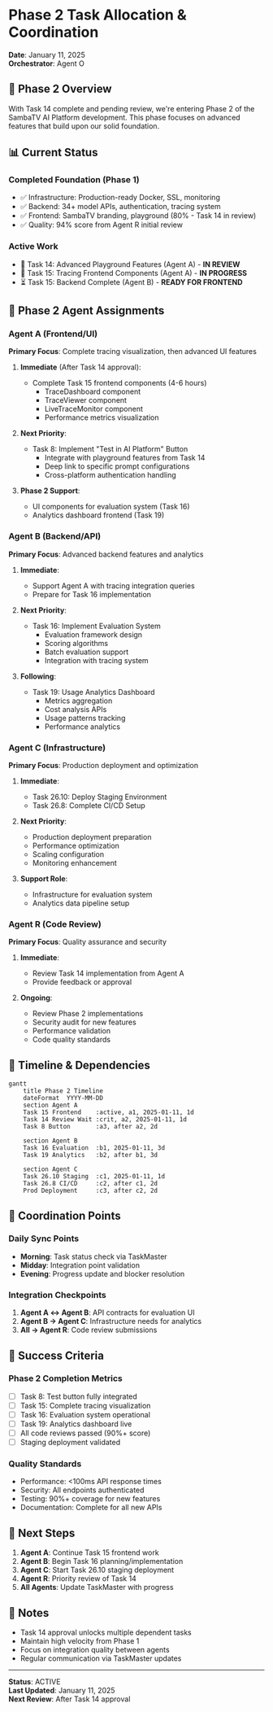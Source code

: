 # Phase 2 Task Allocation & Coordination
**Date**: January 11, 2025  
**Orchestrator**: Agent O

## 🎯 Phase 2 Overview

With Task 14 complete and pending review, we're entering Phase 2 of the SambaTV AI Platform development. This phase focuses on advanced features that build upon our solid foundation.

## 📊 Current Status

### Completed Foundation (Phase 1)
- ✅ Infrastructure: Production-ready Docker, SSL, monitoring
- ✅ Backend: 34+ model APIs, authentication, tracing system
- ✅ Frontend: SambaTV branding, playground (80% - Task 14 in review)
- ✅ Quality: 94% score from Agent R initial review

### Active Work
- 🔄 Task 14: Advanced Playground Features (Agent A) - **IN REVIEW**
- 🔄 Task 15: Tracing Frontend Components (Agent A) - **IN PROGRESS**
- ⏳ Task 15: Backend Complete (Agent B) - **READY FOR FRONTEND**

## 🤖 Phase 2 Agent Assignments

### Agent A (Frontend/UI)
**Primary Focus**: Complete tracing visualization, then advanced UI features

1. **Immediate** (After Task 14 approval):
   - Complete Task 15 frontend components (4-6 hours)
     - TraceDashboard component
     - TraceViewer component
     - LiveTraceMonitor component
     - Performance metrics visualization

2. **Next Priority**:
   - Task 8: Implement "Test in AI Platform" Button
     - Integrate with playground features from Task 14
     - Deep link to specific prompt configurations
     - Cross-platform authentication handling

3. **Phase 2 Support**:
   - UI components for evaluation system (Task 16)
   - Analytics dashboard frontend (Task 19)

### Agent B (Backend/API)
**Primary Focus**: Advanced backend features and analytics

1. **Immediate**:
   - Support Agent A with tracing integration queries
   - Prepare for Task 16 implementation

2. **Next Priority**:
   - Task 16: Implement Evaluation System
     - Evaluation framework design
     - Scoring algorithms
     - Batch evaluation support
     - Integration with tracing system

3. **Following**:
   - Task 19: Usage Analytics Dashboard
     - Metrics aggregation
     - Cost analysis APIs
     - Usage patterns tracking
     - Performance analytics

### Agent C (Infrastructure)
**Primary Focus**: Production deployment and optimization

1. **Immediate**:
   - Task 26.10: Deploy Staging Environment
   - Task 26.8: Complete CI/CD Setup

2. **Next Priority**:
   - Production deployment preparation
   - Performance optimization
   - Scaling configuration
   - Monitoring enhancement

3. **Support Role**:
   - Infrastructure for evaluation system
   - Analytics data pipeline setup

### Agent R (Code Review)
**Primary Focus**: Quality assurance and security

1. **Immediate**:
   - Review Task 14 implementation from Agent A
   - Provide feedback or approval

2. **Ongoing**:
   - Review Phase 2 implementations
   - Security audit for new features
   - Performance validation
   - Code quality standards

## 📅 Timeline & Dependencies

```mermaid
gantt
    title Phase 2 Timeline
    dateFormat  YYYY-MM-DD
    section Agent A
    Task 15 Frontend    :active, a1, 2025-01-11, 1d
    Task 14 Review Wait :crit, a2, 2025-01-11, 1d
    Task 8 Button       :a3, after a2, 2d
    
    section Agent B
    Task 16 Evaluation  :b1, 2025-01-11, 3d
    Task 19 Analytics   :b2, after b1, 3d
    
    section Agent C
    Task 26.10 Staging  :c1, 2025-01-11, 1d
    Task 26.8 CI/CD     :c2, after c1, 2d
    Prod Deployment     :c3, after c2, 2d
```

## 🔄 Coordination Points

### Daily Sync Points
- **Morning**: Task status check via TaskMaster
- **Midday**: Integration point validation
- **Evening**: Progress update and blocker resolution

### Integration Checkpoints
1. **Agent A ↔ Agent B**: API contracts for evaluation UI
2. **Agent B → Agent C**: Infrastructure needs for analytics
3. **All → Agent R**: Code review submissions

## 🎯 Success Criteria

### Phase 2 Completion Metrics
- [ ] Task 8: Test button fully integrated
- [ ] Task 15: Complete tracing visualization
- [ ] Task 16: Evaluation system operational
- [ ] Task 19: Analytics dashboard live
- [ ] All code reviews passed (90%+ score)
- [ ] Staging deployment validated

### Quality Standards
- Performance: <100ms API response times
- Security: All endpoints authenticated
- Testing: 90%+ coverage for new features
- Documentation: Complete for all new APIs

## 🚀 Next Steps

1. **Agent A**: Continue Task 15 frontend work
2. **Agent B**: Begin Task 16 planning/implementation
3. **Agent C**: Start Task 26.10 staging deployment
4. **Agent R**: Priority review of Task 14
5. **All Agents**: Update TaskMaster with progress

## 📝 Notes

- Task 14 approval unlocks multiple dependent tasks
- Maintain high velocity from Phase 1
- Focus on integration quality between agents
- Regular communication via TaskMaster updates

---

**Status**: ACTIVE  
**Last Updated**: January 11, 2025  
**Next Review**: After Task 14 approval